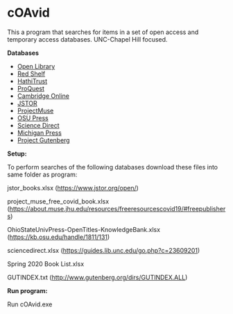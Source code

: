 # cOAvid


This a program that searches for items in a set of open access and temporary access databases. 
UNC-Chapel Hill focused.

**Databases**

- [Open Library](https://openlibrary.org/)
- [Red Shelf](https://studentresponse.redshelf.com/)
- [HathiTrust](https://www.hathitrust.org/)
- [ProQuest](http://guides.lib.unc.edu/go.php?c=23609287)
- [Cambridge Online](https://guides.lib.unc.edu/go.php?c=52182099)
- [JSTOR](https://www.jstor.org/open/)
- [ProjectMuse](https://about.muse.jhu.edu/resources/freeresourcescovid19/#freepublishers)
- [OSU Press](https://kb.osu.edu/handle/1811/131)
- [Science Direct](https://guides.lib.unc.edu/go.php?c=23609201)
- [Michigan Press](https://www.fulcrum.org/michigan)
- [Project Gutenberg](http://www.gutenberg.org/ebooks/)



**Setup:**

To perform searches of the following databases download these files into same folder as program:

jstor_books.xlsx (https://www.jstor.org/open/)

project_muse_free_covid_book.xlsx (https://about.muse.jhu.edu/resources/freeresourcescovid19/#freepublishers)

OhioStateUnivPress-OpenTitles-KnowledgeBank.xlsx (https://kb.osu.edu/handle/1811/131)

sciencedirect.xlsx (https://guides.lib.unc.edu/go.php?c=23609201)

Spring 2020 Book List.xlsx

GUTINDEX.txt (http://www.gutenberg.org/dirs/GUTINDEX.ALL)

**Run program:**

Run cOAvid.exe 

